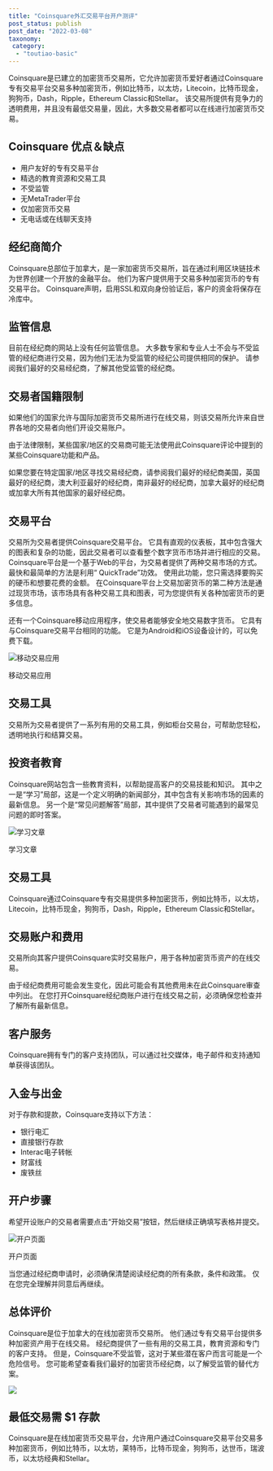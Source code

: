 ```yaml
---
title: "Coinsquare外汇交易平台开户测评"
post_status: publish
post_date: "2022-03-08"
taxonomy:
 category: 
  - "toutiao-basic"
---
```


Coinsquare是已建立的加密货币交易所，它允许加密货币爱好者通过Coinsquare专有交易平台交易多种加密货币，例如比特币，以太坊，Litecoin，比特币现金，狗狗币，Dash，Ripple，Ethereum Classic和Stellar。 该交易所提供有竞争力的透明费用，并且没有最低交易量，因此，大多数交易者都可以在线进行加密货币交易。

## Coinsquare 优点＆缺点
- 用户友好的专有交易平台
- 精选的教育资源和交易工具
- 不受监管
- 无MetaTrader平台
- 仅加密货币交易
- 无电话或在线聊天支持


## 经纪商简介

Coinsquare总部位于加拿大，是一家加密货币交易所，旨在通过利用区块链技术为世界创建一个开放的金融平台。 他们为客户提供用于交易多种加密货币的专有交易平台。 Coinsquare声明，启用SSL和双向身份验证后，客户的资金将保存在冷库中。

## 监管信息

目前在经纪商的网站上没有任何监管信息。 大多数专家和专业人士不会与不受监管的经纪商进行交易，因为他们无法为受监管的经纪公司提供相同的保护。 请参阅我们最好的交易经纪商，了解其他受监管的经纪商。

## 交易者国籍限制

如果他们的国家允许与国际加密货币交易所进行在线交易，则该交易所允许来自世界各地的交易者向他们开设交易账户。

由于法律限制，某些国家/地区的交易商可能无法使用此Coinsquare评论中提到的某些Coinsquare功能和产品。

如果您要在特定国家/地区寻找交易经纪商，请参阅我们最好的经纪商美国，英国最好的经纪商，澳大利亚最好的经纪商，南非最好的经纪商，加拿大最好的经纪商或加拿大所有其他国家的最好经纪商。

## 交易平台

交易所为交易者提供Coinsquare交易平台。 它具有直观的仪表板，其中包含强大的图表和复杂的功能，因此交易者可以查看整个数字货币市场并进行相应的交易。 Coinsquare平台是一个基于Web的平台，为交易者提供了两种交易市场的方式。 最快和最简单的方法是利用“ QuickTrade”功效。 使用此功能，您只需选择要购买的硬币和想要花费的金额。 在Coinsquare平台上交易加密货币的第二种方法是通过现货市场，该市场具有各种交易工具和图表，可为您提供有关各种加密货币的更多信息。

还有一个Coinsquare移动应用程序，使交易者能够安全地交易数字货币。 它具有与Coinsquare交易平台相同的功能。 它是为Android和iOS设备设计的，可以免费下载。

![移动交易应用](https://cdn.fendou.la/funstoutiao/2020/11/Coinsquare-Review-Mobile-Platform-1024x919.jpg "移动交易应用")

移动交易应用

## 交易工具

交易所为交易者提供了一系列有用的交易工具，例如柜台交易台，可帮助您轻松，透明地执行和结算交易。

## 投资者教育

Coinsquare网站包含一些教育资料，以帮助提高客户的交易技能和知识。 其中之一是“学习”局部，这是一个定义明确的新闻部分，其中包含有关影响市场的因素的最新信息。 另一个是“常见问题解答”局部，其中提供了交易者可能遇到的最常见问题的即时答案。

![学习文章](https://cdn.fendou.la/funstoutiao/2020/11/Coin-square-Review-Learning-Articles-1024x229.jpg "学习文章")

学习文章

## 交易工具

Coinsquare通过Coinsquare专有交易提供多种加密货币，例如比特币，以太坊，Litecoin，比特币现金，狗狗币，Dash，Ripple，Ethereum Classic和Stellar。

## 交易账户和费用

交易所向其客户提供Coinsquare实时交易账户，用于各种加密货币资产的在线交易。

由于经纪商费用可能会发生变化，因此可能会有其他费用未在此Coinsquare审查中列出。 在您打开Coinsquare经纪商账户进行在线交易之前，必须确保您检查并了解所有最新信息。

## 客户服务

Coinsquare拥有专门的客户支持团队，可以通过社交媒体，电子邮件和支持通知单获得该团队。

## 入金与出金

对于存款和提款，Coinsquare支持以下方法：
- 银行电汇
- 直接银行存款
- Interac电子转帐
- 财富线
- 废铁丝

## 开户步骤

希望开设账户的交易者需要点击“开始交易”按钮，然后继续正确填写表格并提交。

![开户页面](https://cdn.fendou.la/funstoutiao/2020/11/Coinsquare-Review-Account-Opening-Page-447x1024.jpg "开户页面")

开户页面

当您通过经纪商申请时，必须确保清楚阅读经纪商的所有条款，条件和政策。 仅在您完全理解并同意后再继续。

## 总体评价

Coinsquare是位于加拿大的在线加密货币交易所。 他们通过专有交易平台提供多种加密资产用于在线交易。 经纪商提供了一些有用的交易工具，教育资源和专门的客户支持。 但是，Coinsquare不受监管，这对于某些潜在客户而言可能是一个危险信号。 您可能希望查看我们最好的加密货币经纪商，以了解受监管的替代方案。

![](https://cdn.fendou.la/funstoutiao/2020/11/Coinsquare-Logo.png)

## 最低交易需 **$1** 存款

Coinsquare是在线加密货币交易平台，允许用户通过Coinsquare交易平台交易多种加密货币，例如比特币，以太坊，莱特币，比特币现金，狗狗币，达世币，瑞波币，以太坊经典和Stellar。
